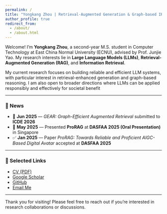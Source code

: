 ```yaml
---
permalink: /
title: "Yongkang Zhou | Retrieval-Augmented Generation & Graph-based IR"
author_profile: true
redirect_from: 
  - /about/
  - /about.html
---
```


Welcome! I’m **Yongkang Zhou**, a second-year M.S. student in Computer Technology at East China Normal University (ECNU), advised by Prof. Junjie Yao. My research interests lie in **Large Language Models (LLMs)**, **Retrieval-Augmented Generation (RAG)**, and **Information Retrieval**.

My current research focuses on building reliable and efficient LLM systems, with particular interest in retrieval-enhanced
generation and graph-based reasoning. I am also open to broader directions where LLMs can be applied responsibly and
effectively for societal benefit

---


### 📰 News

- 📄 **Jun 2025** — *GEAR: Graph-Efficient Augmented Retrieval* submitted to **ICDE 2026**
- 🎤 **May 2025** — Presented **ProRAG** at **DASFAA 2025 (Oral Presentation)** in Singapore
- ✅ **Jan 2025** — Paper *ProRAG: Towards Reliable and Proficient AIGC-Based Digital Avatar* accepted at **DASFAA 2025**



---

### 📂 Selected Links

- [CV (PDF)](/files/Yongkang_Zhou_CV.pdf)
- [Google Scholar](https://scholar.google.com/)
- [GitHub](https://github.com/mumusan0102)
- [Email Me](mailto:your_email@domain.com)

---

Thank you for visiting! Please feel free to reach out if you’re interested in research collaborations or discussions.
